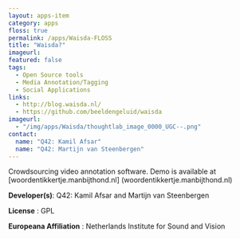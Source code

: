 ```yaml
---
layout: apps-item
category: apps
floss: true
permalink: /apps/Waisda-FLOSS
title: "Waisda?"
imageurl:
featured: false
tags:
  - Open Source tools
  - Media Annotation/Tagging
  - Social Applications
links:
  - http://blog.waisda.nl/
  - https://github.com/beeldengeluid/waisda
imageurl: 
  - "/img/apps/Waisda/thoughtlab_image_0000_UGC--.png"
contact: 
  name: "Q42: Kamil Afsar"
  name: "Q42: Martijn van Steenbergen" 
---
```


Crowdsourcing video annotation software.
Demo is available at [woordentikkertje.manbijthond.nl] (woordentikkertje.manbijthond.nl)

**Developer(s)**: Q42: Kamil Afsar and Martijn van Steenbergen

**License** : GPL

**Europeana Affiliation** : Netherlands Institute for Sound and Vision
